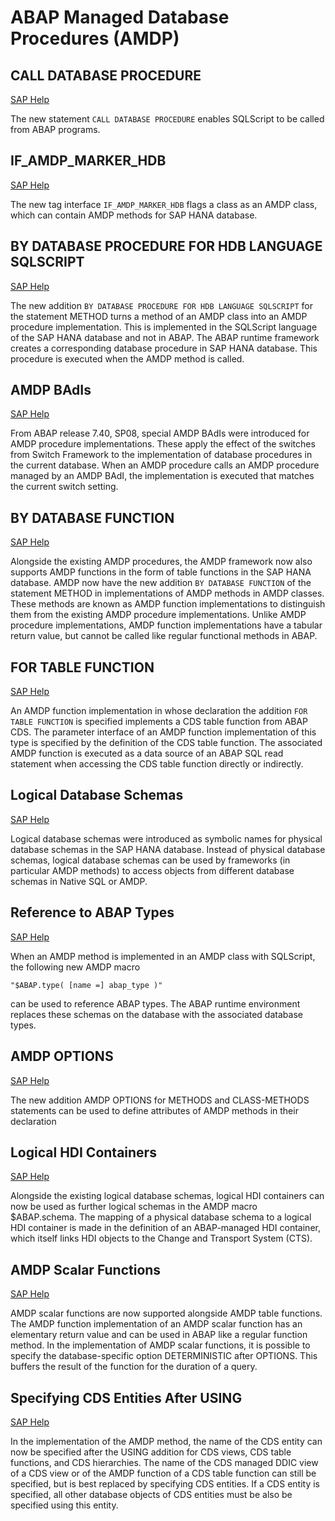 # ABAP Managed Database Procedures (AMDP)

## CALL DATABASE PROCEDURE
[SAP Help](https://help.sap.com/doc/abapdocu_latest_index_htm/latest/en-US/index.htm?file=abapcall_database_procedure.htm)

The new statement `CALL DATABASE PROCEDURE` enables SQLScript to be called from ABAP programs.

## IF_AMDP_MARKER_HDB
[SAP Help](https://help.sap.com/doc/abapdocu_latest_index_htm/latest/en-US/index.htm?file=abenamdp_classes.htm)

The new tag interface `IF_AMDP_MARKER_HDB` flags a class as an AMDP class, which can contain AMDP methods for SAP HANA database.

## BY DATABASE PROCEDURE FOR HDB LANGUAGE SQLSCRIPT
[SAP Help](https://help.sap.com/doc/abapdocu_latest_index_htm/latest/en-US/index.htm?file=abapmethod_by_db_proc.htm)

The new addition `BY DATABASE PROCEDURE FOR HDB LANGUAGE SQLSCRIPT` for the statement METHOD turns a method of an AMDP class into an AMDP procedure implementation. This is implemented in the SQLScript language of the SAP HANA database and not in ABAP. The ABAP runtime framework creates a corresponding database procedure in SAP HANA database. This procedure is executed when the AMDP method is called.

## AMDP BAdIs
[SAP Help](https://help.sap.com/doc/abapdocu_latest_index_htm/latest/en-US/index.htm?file=abenamdp_badis.htm)

From ABAP release 7.40, SP08, special AMDP BAdIs were introduced for AMDP procedure implementations. These apply the effect of the switches from Switch Framework to the implementation of database procedures in the current database. When an AMDP procedure calls an AMDP procedure managed by an AMDP BAdI, the implementation is executed that matches the current switch setting.

## BY DATABASE FUNCTION
[SAP Help](https://help.sap.com/doc/abapdocu_latest_index_htm/latest/en-US/index.htm?file=abapmethod_by_db_proc.htm)

Alongside the existing AMDP procedures, the AMDP framework now also supports AMDP functions in the form of table functions in the SAP HANA database. AMDP now have the new addition `BY DATABASE FUNCTION` of the statement METHOD in implementations of AMDP methods in AMDP classes. These methods are known as AMDP function implementations to distinguish them from the existing AMDP procedure implementations. Unlike AMDP procedure implementations, AMDP function implementations have a tabular return value, but cannot be called like regular functional methods in ABAP.

## FOR TABLE FUNCTION
[SAP Help](https://help.sap.com/doc/abapdocu_latest_index_htm/latest/en-US/index.htm?file=abapclass-methods_for_tabfunc.htm)

An AMDP function implementation in whose declaration the addition `FOR TABLE FUNCTION` is specified implements a CDS table function from ABAP CDS. The parameter interface of an AMDP function implementation of this type is specified by the definition of the CDS table function. The associated AMDP function is executed as a data source of an ABAP SQL read statement when accessing the CDS table function directly or indirectly.

## Logical Database Schemas
[SAP Help](https://help.sap.com/doc/abapdocu_latest_index_htm/latest/en-US/index.htm?file=abenlogical_database_schemas.htm)

Logical database schemas were introduced as symbolic names for physical database schemas in the SAP HANA database. Instead of physical database schemas, logical database schemas can be used by frameworks (in particular AMDP methods) to access objects from different database schemas in Native SQL or AMDP.

## Reference to ABAP Types
[SAP Help](https://help.sap.com/doc/abapdocu_latest_index_htm/latest/en-US/index.htm?file=abenamdp_abap_types.htm)

When an AMDP method is implemented in an AMDP class with SQLScript, the following new AMDP macro

```ABAP
"$ABAP.type( [name =] abap_type )"
```

can be used to reference ABAP types. The ABAP runtime environment replaces these schemas on the database with the associated database types.

## AMDP OPTIONS
[SAP Help](https://help.sap.com/doc/abapdocu_latest_index_htm/latest/en-US/index.htm?file=abapmethods_amdp_options.htm)

The new addition AMDP OPTIONS for METHODS and CLASS-METHODS statements can be used to define attributes of AMDP methods in their declaration

## Logical HDI Containers
[SAP Help](https://help.sap.com/doc/abapdocu_latest_index_htm/latest/en-US/index.htm?file=abenlogical_database_schemas.htm#@@ITOC@@ABENLOGICAL_DATABASE_SCHEMAS_4)

Alongside the existing logical database schemas, logical HDI containers can now be used as further logical schemas in the AMDP macro $ABAP.schema. The mapping of a physical database schema to a logical HDI container is made in the definition of an ABAP-managed HDI container, which itself links HDI objects to the Change and Transport System (CTS).

## AMDP Scalar Functions
[SAP Help](https://help.sap.com/doc/abapdocu_latest_index_htm/latest/en-US/index.htm?file=abenamdp_function_methods.htm#@@ITOC@@ABENAMDP_FUNCTION_METHODS_5)

AMDP scalar functions are now supported alongside AMDP table functions. The AMDP function implementation of an AMDP scalar function has an elementary return value and can be used in ABAP like a regular function method. In the implementation of AMDP scalar functions, it is possible to specify the database-specific option DETERMINISTIC after OPTIONS. This buffers the result of the function for the duration of a query.

## Specifying CDS Entities After USING
[SAP Help](https://help.sap.com/doc/abapdocu_latest_index_htm/latest/en-US/index.htm?file=abapmethod_by_db_proc.htm#!ABAP_ADDITION_4@4@)

In the implementation of the AMDP method, the name of the CDS entity can now be specified after the USING addition for CDS views, CDS table functions, and CDS hierarchies. The name of the CDS managed DDIC view of a CDS view or of the AMDP function of a CDS table function can still be specified, but is best replaced by specifying CDS entities. If a CDS entity is specified, all other database objects of CDS entities must be also be specified using this entity.